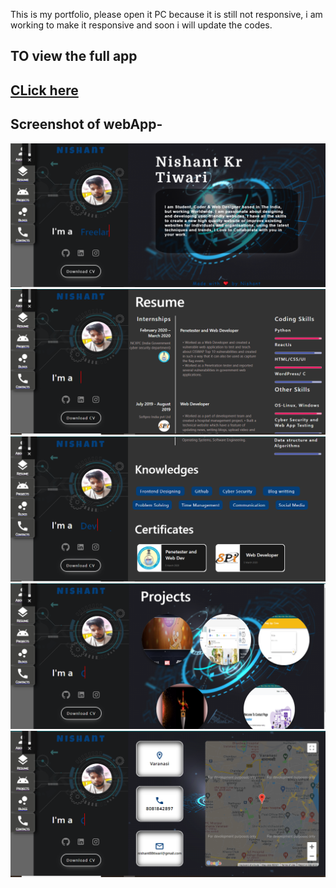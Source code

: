 This is my portfolio, please open it PC because it is still not responsive, i am working to make it responsive and soon i will update the codes.
 


## TO view the full app

## [CLick here](https://nishant-portfolio143.netlify.app/)


## Screenshot of webApp-

![](ss/1.PNG)
![](ss/2.PNG)
![](ss/3.PNG)
![](ss/4.PNG)
![](ss/5.PNG)

